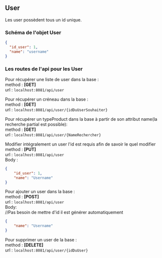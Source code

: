 ## User

Les user possèdent tous un id unique.

### Schéma de l'objet User

```json
{
  "id_user": 1,
  "name": "username"
}
```

### Les routes de l'api pour les User

Pour récupérer une liste de user dans la base :</br>
method : **[GET]**</br>
url : `localhost:8081/api/user`</br>

Pour récupérer un créneau dans la base :</br>
method : **[GET]**</br>
url : `localhost:8081/api/user/{idDuUserSouhaiter}`</br>

Pour récupérer un typeProduct dans la base à partir de son attribut name(la recherche
partial est possible):</br>
method : **[GET]**</br>
url : `localhost:8081/api/user/{NameRechercher}`</br>

Modifier intégralement un user l'id est requis afin de savoir le quel modifier</br>
method : **[PUT]** </br>
url : `localhost:8081/api/user`</br>
Body :</br>
```json
{
    "id_user": 1,
    "name": "Username"
}
```

Pour ajouter un user dans la base :</br>
method : **[POST]**</br>
url : `localhost:8081/api/user`</br>
Body:</br>
//Pas besoin de mettre d'id il est générer automatiquement</br>
```json
{
    "name": "Username"
}
```

Pour supprimer un user de la base :</br>
method : **[DELETE]**</br>
url : `localhost:8081/api/user/{idDuUser}`</br>












